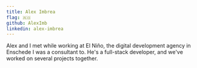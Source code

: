 ```yaml
---
title: Alex Imbrea
flag: 🇷🇴
github: AlexImb
linkedin: alex-imbrea
---
```


Alex and I met while working at El Niño, the digital development agency in Enschede I was a consultant to. He's a full-stack developer, and we've worked on several projects together.
